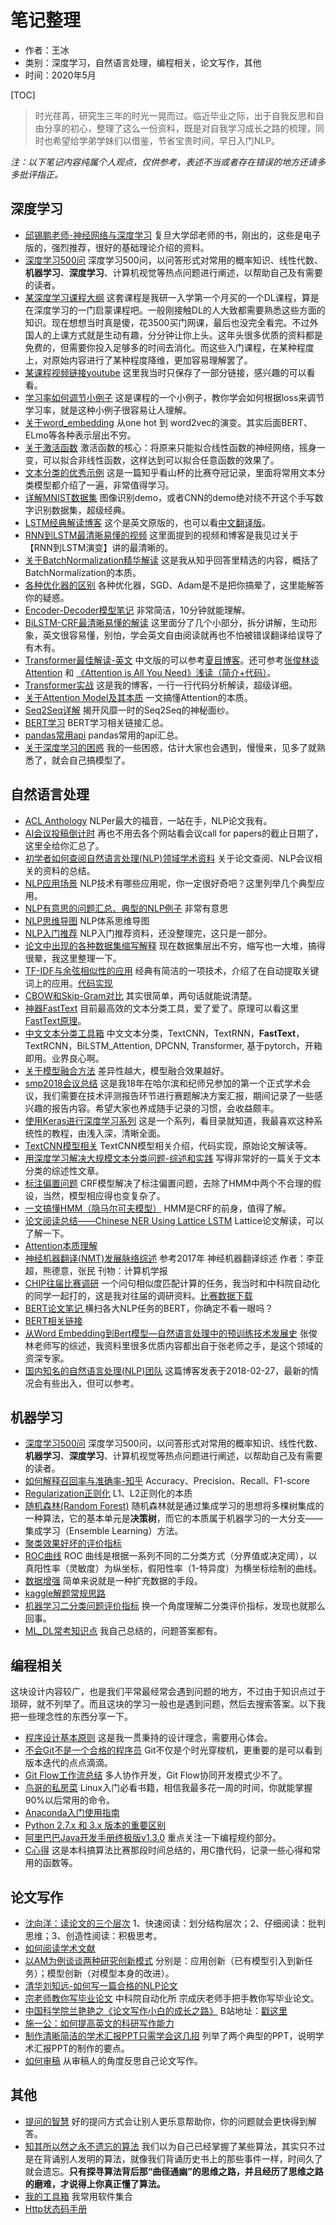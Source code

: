 # 笔记整理

- 作者：王冰
- 类别：深度学习，自然语言处理，编程相关，论文写作，其他
- 时间：2020年5月

[TOC]

> 时光荏苒，研究生三年的时光一晃而过。临近毕业之际，出于自我反思和自由分享的初心，整理了这么一份资料，既是对自我学习成长之路的梳理，同时也希望给学弟学妹们以借鉴，节省宝贵时间，早日入门NLP。
>

*注：以下笔记内容纯属个人观点，仅供参考，表述不当或者存在错误的地方还请多多批评指正。*

## 深度学习

- [邱锡鹏老师-神经网络与深度学习](https://nndl.github.io/)  复旦大学邱老师的书，刚出的，这些是电子版的，强烈推荐，很好的基础理论介绍的资料。
- [深度学习500问](https://github.com/scutan90/DeepLearning-500-questions) 深度学习500问，以问答形式对常用的概率知识、线性代数、**机器学习**、**深度学习**、计算机视觉等热点问题进行阐述，以帮助自己及有需要的读者。
- [某深度学习课程大纲](deeplearning\某深度学习课程大纲.pdf) 这套课程是我研一入学第一个月买的一个DL课程，算是在深度学习的一门启蒙课程吧。一般刚接触DL的人大致都需要熟悉这些方面的知识。现在想想当时真是傻，花3500买门网课，最后也没完全看完。不过外国人的上课方式就是生动有趣，分分钟让你上头。这年头很多优质的资料都是免费的，但需要你投入足够多的时间去消化。而这些入门课程，在某种程度上，对原始内容进行了某种程度降维，更加容易理解罢了。
- [某课程视频链接youtube](deeplearning\某课程视频链接youtube.pdf) 这里我当时只保存了一部分链接，感兴趣的可以看看。
- [学习率如何调节小例子](deeplearning\学习率如何调节小例子.pdf) 这是课程的一个小例子，教你学会如何根据loss来调节学习率，就是这种小例子很容易让人理解。
- [关于word_embedding](https://www.zhihu.com/question/32275069) 从one hot 到 word2vec的演变。其实后面BERT、ELmo等各种表示层出不穷。
- [关于激活函数](https://www.zhihu.com/question/22334626)  激活函数的核心：将原来只能拟合线性函数的神经网络，摇身一变，可以拟合非线性函数，这样达到可以拟合任意函数的效果了。
- [文本分类的优秀示例](https://zhuanlan.zhihu.com/p/28923961) 这是一篇知乎看山杯的比赛夺冠记录，里面将常用文本分类模型都介绍了一遍，非常值得学习。
- [详解MNIST数据集](deeplearning\详解MNIST数据集.pdf) 图像识别demo，或者CNN的demo绝对绕不开这个手写数字识别数据集，超级经典。
- [LSTM经典解读博客](http://colah.github.io/posts/2015-08-Understanding-LSTMs/) 这个是英文原版的，也可以看[中文翻译版](https://blog.csdn.net/qiu931110/article/details/69400501)。
- [RNN到LSTM最清晰易懂的视频](deeplearning\RNN到LSTM最清晰易懂的视频.pdf) 这里面提到的视频和博客是我见过关于【RNN到LSTM演变】讲的最清晰的。
- [关于BatchNormalization精华解读](deeplearning\BatchNormalization.pdf) 这是我从知乎回答里精选的内容，概括了BatchNormalization的本质。
- [各种优化器的区别](deeplearning\各种优化器的区别.pdf) 各种优化器，SGD、Adam是不是把你搞晕了，这里能解答你的疑惑。
- [Encoder-Decoder模型笔记](deeplearning\Encoder-Decoder模型笔记.pdf) 非常简洁，10分钟就能理解。
- [BiLSTM-CRF最清晰易懂的解读](https://github.com/createmomo/CRF-Layer-on-the-Top-of-BiLSTM) 这里面分了几个小部分，拆分讲解，生动形象，英文很容易懂，别怕，学会英文自由阅读就再也不怕被错误翻译给误导了有木有。
- [Transformer最佳解读-英文](https://jalammar.github.io/illustrated-transformer/) 中文版的可以参考[夏目博客](https://blog.csdn.net/qq_41664845/article/details/84969266)。还可参考[张俊林谈Attention](https://blog.csdn.net/malefactor/article/details/78767781) 和 [《Attention is All You Need》浅读（简介+代码）](https://kexue.fm/archives/4765)。
- [Transformer实战]([https://wbbeyourself.github.io/2019/07/22/Transformer%E5%AE%9E%E6%88%98/](https://wbbeyourself.github.io/2019/07/22/Transformer实战/)) 这是我的博客，一行一行代码分析解读，超级详细。
- [关于Attention Model及其本质](https://blog.csdn.net/malefactor/article/details/50550211) 一文搞懂Attention的本质。
- [Seq2Seq详解](https://blog.csdn.net/Jerr__y/article/details/53749693) 揭开风靡一时的Seq2Seq的神秘面纱。
- [BERT学习](deeplearning\BERT学习.pdf) BERT学习相关链接汇总。
- [pandas常用api](deeplearning\pandas常用api.pdf)  pandas常用的api汇总。
- [关于深度学习的困惑](deeplearning\关于深度学习的困惑.pdf) 我的一些困惑，估计大家也会遇到，慢慢来，见多了就熟悉了，就会自己搞模型了。




## 自然语言处理

- [ACL Anthology](https://www.aclweb.org/anthology/)  NLPer最大的福音，一站在手，NLP论文我有。
- [AI会议投稿倒计时](https://aideadlin.es/?sub=ML,NLP,RO,SP,DM) 再也不用去各个网站看会议call for papers的截止日期了，这里全给你汇总了。
- [初学者如何查阅自然语言处理(NLP)领域学术资料](nlp\初学者如何查阅自然语言处理(NLP)领域学术资料.pdf) 关于论文查阅、NLP会议相关的资料的总结。
- [NLP应用场景](nlp\NLP应用场景.pdf) NLP技术有哪些应用呢，你一定很好奇吧？这里列举几个典型应用。
- [NLP有意思的问题汇总、典型的NLP例子](nlp\NLP有意思的问题汇总、典型的NLP例子.pdf) 非常有意思
- [NLP思维导图](nlp\NLP思维导图.pdf) NLP体系思维导图
- [NLP入门推荐](nlp\NLP入门推荐.pdf) NLP入门推荐资料，还没整理完，这只是一部分。
- [论文中出现的各种数据集缩写解释](nlp\论文中出现的各种数据集缩写解释.pdf) 现在数据集层出不穷，缩写也一大堆，搞得很晕，我这里整理一下。
- [TF-IDF与余弦相似性的应用](http://www.ruanyifeng.com/blog/2013/03/tf-idf.html) 经典有简洁的一项技术，介绍了在自动提取关键词上的应用。[代码实现](https://blog.csdn.net/liuxuejiang158blog/article/details/31360765)
- [CBOW和Skip-Gram对比](nlp\CBOW和Skip-Gram对比.pdf) 其实很简单，两句话就能说清楚。
- [神器FastText](nlp\神器FastText.pdf) 目前最高效的文本分类工具，爱了爱了。原理可以看这里[FastText原理](nlp\FastText原理.pdf)。
- [中文文本分类工具箱](https://github.com/649453932/Chinese-Text-Classification-Pytorch) 中文文本分类，TextCNN，TextRNN，**FastText**，TextRCNN，BiLSTM_Attention, DPCNN, Transformer, 基于pytorch，开箱即用。业界良心啊。
- [关于模型融合方法](nlp\关于模型融合方法.pdf) 差异性越大，模型融合效果越好。
- [smp2018会议总结](nlp\smp2018会议总结.pdf) 这是我18年在哈尔滨和纪师兄参加的第一个正式学术会议，我们需要在技术评测报告环节进行赛题解决方案汇报，期间记录了一些感兴趣的报告内容。希望大家也养成随手记录的习惯，会收益颇丰。
- [使用Keras进行深度学习系列](http://www.tensorflownews.com/2018/04/12/text-cnn/)  这是一个系列，看目录就知道，我最喜欢这种系统性的教程，由浅入深，清晰全面。
- [TextCNN模型相关](nlp\TextCNN模型相关.pdf) TextCNN模型相关介绍，代码实现，原始论文解读等。
- [用深度学习解决大规模文本分类问题-综述和实践](https://zhuanlan.zhihu.com/p/25928551) 写得非常好的一篇关于文本分类的综述性文章。
- [标注偏置问题](https://blog.csdn.net/happyzhouxiaopei/article/details/7960884) CRF模型解决了标注偏置问题，去除了HMM中两个不合理的假设，当然，模型相应得也变复杂了。
- [一文搞懂HMM（隐马尔可夫模型）](https://www.cnblogs.com/skyme/p/4651331.html)  HMM是CRF的前身，值得了解。
- [论文阅读总结——Chinese NER Using Lattice LSTM](https://blog.csdn.net/qq_32728345/article/details/81264853) Lattice论文解读，可以了解一下。
- [Attention本质理解](nlp\Attention本质理解.pdf)
- [神经机器翻译(NMT)发展脉络综述](nlp\神经机器翻译(NMT)发展脉络综述.pdf) 参考2017年 神经机器翻译综述  作者：李亚超，熊德意，张民 刊物：计算机学报
- [CHIP往届比赛调研](nlp\CHIP往届比赛调研.pdf) 一个问句相似度匹配计算的任务，我当时和中科院自动化的同学一起打的，这是我对往届的调研资料。[比赛数据下载](https://www.biendata.com/user/login/?next=/competition/chip2018/data/)
- [BERT论文笔记 ](https://mp.weixin.qq.com/s/oqCRswaOhAEJ9GYZwKaKYA) 横扫各大NLP任务的BERT，你确定不看一眼吗？
- [BERT相关链接](nlp\BERT相关链接.pdf) 
- [从Word Embedding到Bert模型—自然语言处理中的预训练技术发展史](https://zhuanlan.zhihu.com/p/49271699) 张俊林老师写的综述，我资料里很多优质内容都出自于张老师之手，是这个领域的资深专家。
- [国内知名的自然语言处理(NLP)团队](https://www.cnblogs.com/bymo/p/8479583.html)  这篇博客发表于2018-02-27，最新的情况会有些出入，但可以参考。

## 机器学习

- [深度学习500问](https://github.com/scutan90/DeepLearning-500-questions) 深度学习500问，以问答形式对常用的概率知识、线性代数、**机器学习**、**深度学习**、计算机视觉等热点问题进行阐述，以帮助自己及有需要的读者。
- [如何解释召回率与准确率-知乎](ml\如何解释召回率与准确率-知乎.pdf) Accuracy、Precision、Recall、F1-score
- [Regularization正则化](ml\Regularization正则化.pdf) L1、L2正则化的本质
- [随机森林(Random Forest)](ml\https://blog.csdn.net/ac540101928/article/details/51689505) 随机森林就是通过集成学习的思想将多棵树集成的一种算法，它的基本单元是**决策树**，而它的本质属于机器学习的一大分支——集成学习（Ensemble Learning）方法。
- [聚类效果好坏的评价指标](ml\https://blog.csdn.net/chixujohnny/article/details/51852633)
- [ROC曲线](https://www.cnblogs.com/webRobot/p/6803747.html) ROC 曲线是根据一系列不同的二分类方式（分界值或决定阈），以真阳性率（灵敏度）为纵坐标，假阳性率（1-特异度）为横坐标绘制的曲线。
- [数据增强](ml\数据增强.pdf) 简单来说就是一种扩充数据的手段。
- [kaggle解题常规思路](ml\kaggle解题常规思路.pdf)
- [机器学习二分类问题评价指标](ml\机器学习二分类问题评价指标.pdf) 换一个角度理解二分类评价指标，发现也就那么回事。
- [ML_DL常考知识点](ml\ML_DL常考知识点.pdf) 我自己总结的，问题答案都有。

## 编程相关

这块设计内容较广，也是我们平常最经常会遇到问题的地方，不过由于知识点过于琐碎，就不列举了。而且这块的学习一般也是遇到问题，然后去搜索答案。以下我把一些理念性的东西分享一下。


- [程序设计基本原则](program\程序设计基本原则.pdf) 这是我一贯秉持的设计理念，需要用心体会。
- [不会Git不是一个合格的程序员](https://www.liaoxuefeng.com/wiki/896043488029600/896067008724000) Git不仅是个时光穿梭机，更重要的是可以看到版本迭代的点点滴滴。
- [Git Flow工作流总结](https://www.jianshu.com/p/34b95c5eedb6) 多人协作开发，Git Flow协同开发模式少不了。
- [鸟哥的私房菜](http://cn.linux.vbird.org/linux_basic/linux_basic.php) Linux入门必看书籍，相信我最多花一周的时间，你就能掌握90%以后常用的命令。
- [Anaconda入门使用指南](https://www.jianshu.com/p/169403f7e40c)
- [Python 2.7.x 和 3.x 版本的重要区别](https://www.techug.com/post/the-difference-of-python2-and-python3.html)
- [阿里巴巴Java开发手册终极版v1.3.0](https://files-cdn.cnblogs.com/files/han-1034683568/%E9%98%BF%E9%87%8C%E5%B7%B4%E5%B7%B4Java%E5%BC%80%E5%8F%91%E6%89%8B%E5%86%8C%E7%BB%88%E6%9E%81%E7%89%88v1.3.0.pdf) 重点关注一下编程规约部分。
- [C心得](program\C心得.pdf) 这是本科搞算法比赛那段时间总结的，用C撸代码，记录一些心得和常用的函数等。

## 论文写作


- [沈向洋：读论文的三个层次](https://mp.weixin.qq.com/s?__biz=MzA5ODEzMjIyMA==&mid=2247501483&idx=1&sn=9b21f8e62fa2b4b33045900a1e721d30&chksm=9094cf38a7e3462ed5901bd8b0b8ebf99a892b31d75aa6eaf8b3c8cc7698b1d708fd0891ab3e&scene=0&xtrack=1&key=4154906fe631b34d38dd84006b7684c26b81516164b0db1ad41ed88e6b295a6b2c51f84b6e722a0d32a86cea9c417ee68b68cd81ed81f54d5f9b0bd8a312e6a0af10c3c39d4e36fe9c6dbc0065a88b6f&ascene=14&uin=MjU4MjA2NDQxMA%3D%3D&devicetype=Windows+10+x64&version=62090070&lang=zh_CN&exportkey=AYYm6Tp2Vj3c7ltB6nmt64I%3D&pass_ticket=q5HN3l%2Fjp0A9ZEhbo9%2BJ7Q8rb928KQ0pmv2cVGsT1W%2BtzONBEKHpJxh8UaoaMSi9)  1、快速阅读：划分结构层次；2、仔细阅读：批判思维；3、创造性阅读：积极思考。
- [如何阅读学术文献](paperwriting\如何阅读学术文献.pdf)
- [以AM为例谈谈两种研究创新模式](https://blog.csdn.net/malefactor/article/details/50583474) 分别是：应用创新（已有模型引入到新任务）；模型创新（对模型本身的改进）。
- [清华刘知远-如何写一篇合格的NLP论文](https://zhuanlan.zhihu.com/p/58752815) 
- [宗老师教你写毕业论文](http://www.nlpr.ia.ac.cn/cip/ZongReportandLecture/Reports/2014.02.27%20Writing.pdf) 中科院自动化所 宗成庆老师手把手教你写毕业论文。
- [中国科学院兰艳艳之《论文写作小白的成长之路》](https://zhuanlan.zhihu.com/p/135989892) B站地址：[戳这里](https://www.bilibili.com/video/BV1Up4y1C7cK)
- [施一公：如何提高英文的科研写作能力](http://www.cas.cn/xw/zjsd/201008/t20100812_2923299.shtml)
- [制作清晰简洁的学术汇报PPT只需学会这几招](paperwriting\制作清晰简洁的学术汇报PPT只需学会这几招.pdf)  列举了两个典型的PPT，说明学术汇报PPT的制作的要点。
- [如何审稿](paperwriting\如何审稿.pdf) 从审稿人的角度反思自己论文写作。
## 其他

- [提问的智慧](https://www.dianbo.org/9238/stone/tiwendezhihui.htm) 好的提问方式会让别人更乐意帮助你，你的问题就会更快得到解答。
- [知其所以然之永不遗忘的算法](https://www.jianshu.com/p/4a85875bf9cb)  我们以为自己已经掌握了某些算法，其实只不过是在背诵别人发明的算法，就像我们背诵历史书上的那些事件一样，时间久了就会遗忘。**只有探寻算法背后那“曲径通幽”的思维之路，并且经历了思维之路的磨难，才说得上你真正懂了算法。**
- [我的工具箱](other\我的工具箱.pdf) 我常用软件集合
- [Http状态码手册](https://www.tutorialspoint.com/http/pdf/http_status_codes.pdf)




